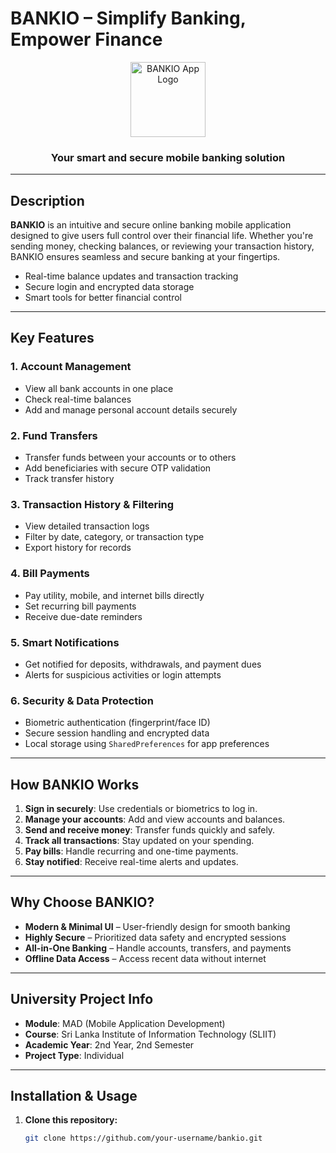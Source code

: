 # BANKIO – Simplify Banking, Empower Finance

<div align="center">
  <img src="app/src/main/res/drawable/logo1.png" alt="BANKIO App Logo" width="120" />
  <h3>Your smart and secure mobile banking solution</h3>
</div>

---

## Description

**BANKIO** is an intuitive and secure online banking mobile application designed to give users full control over their financial life. Whether you're sending money, checking balances, or reviewing your transaction history, BANKIO ensures seamless and secure banking at your fingertips.

- Real-time balance updates and transaction tracking  
- Secure login and encrypted data storage  
- Smart tools for better financial control  

---

## Key Features

### 1. Account Management
- View all bank accounts in one place
- Check real-time balances
- Add and manage personal account details securely

### 2. Fund Transfers
- Transfer funds between your accounts or to others
- Add beneficiaries with secure OTP validation
- Track transfer history

### 3. Transaction History & Filtering
- View detailed transaction logs
- Filter by date, category, or transaction type
- Export history for records

### 4. Bill Payments
- Pay utility, mobile, and internet bills directly
- Set recurring bill payments
- Receive due-date reminders

### 5. Smart Notifications
- Get notified for deposits, withdrawals, and payment dues
- Alerts for suspicious activities or login attempts

### 6. Security & Data Protection
- Biometric authentication (fingerprint/face ID)
- Secure session handling and encrypted data
- Local storage using `SharedPreferences` for app preferences

---

## How BANKIO Works

1. **Sign in securely**: Use credentials or biometrics to log in.
2. **Manage your accounts**: Add and view accounts and balances.
3. **Send and receive money**: Transfer funds quickly and safely.
4. **Track all transactions**: Stay updated on your spending.
5. **Pay bills**: Handle recurring and one-time payments.
6. **Stay notified**: Receive real-time alerts and updates.

---

## Why Choose BANKIO?

- **Modern & Minimal UI** – User-friendly design for smooth banking
- **Highly Secure** – Prioritized data safety and encrypted sessions
- **All-in-One Banking** – Handle accounts, transfers, and payments
- **Offline Data Access** – Access recent data without internet

---

## University Project Info

- **Module**: MAD (Mobile Application Development)  
- **Course**: Sri Lanka Institute of Information Technology (SLIIT)  
- **Academic Year**: 2nd Year, 2nd Semester  
- **Project Type**: Individual  

---

## Installation & Usage

1. **Clone this repository:**
   ```bash
   git clone https://github.com/your-username/bankio.git
